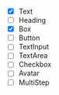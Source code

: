 - [x] Text
- [ ] Heading
- [x] Box
- [ ] Button
- [ ] TextInput
- [ ] TextArea
- [ ] Checkbox
- [ ] Avatar
- [ ] MultiStep